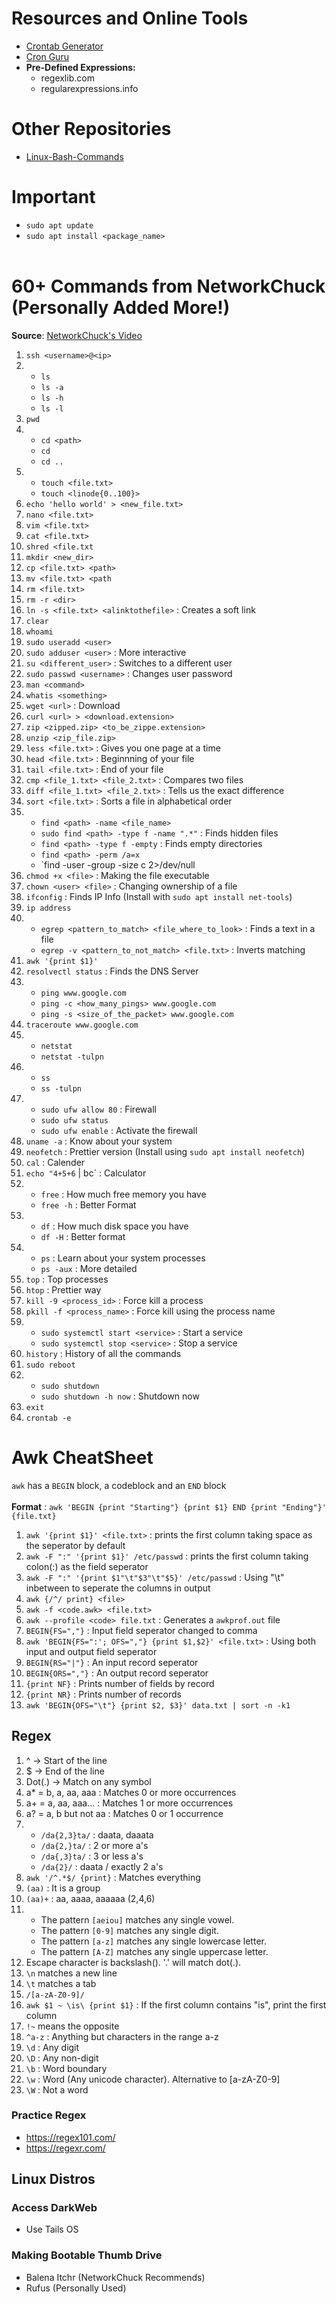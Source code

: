 # Resources and Online Tools
* [Crontab Generator](https://crontab-generator.org/)
* [Cron Guru](https://crontab.guru/)
* **Pre-Defined Expressions:**
     * regexlib.com
     * regularexpressions.info
# Other Repositories
* [Linux-Bash-Commands](https://github.com/PranjalBasak/Linux-Bash-Commands)

# Important
* `sudo apt update`
* `sudo apt install <package_name>`
<br> <br>
# 60+ Commands from NetworkChuck (Personally Added More!)
**Source**: [NetworkChuck's Video](https://www.youtube.com/watch?v=gd7BXuUQ91w)
1. `ssh <username>@<ip>`
2. 
    * `ls` 
    * `ls -a`
    * `ls -h`
    * `ls -l`
3. `pwd`
4. * `cd <path>`    
   * `cd`
   * `cd ..`
5. * `touch <file.txt>`
    * `touch <linode{0..100}>`
6. `echo 'hello world' > <new_file.txt>`
7. `nano <file.txt>`
8. `vim <file.txt>`
9. `cat <file.txt>`
10. `shred <file.txt`
11. `mkdir <new_dir>`
12. `cp <file.txt> <path>`
13. `mv <file.txt> <path`
14. `rm <file.txt>`
15. `rm -r <dir>`
16. `ln -s <file.txt> <alinktothefile>` : Creates a soft link
17. `clear`
18. `whoami`
19. `sudo useradd <user>`
20. `sudo adduser <user>` : More interactive
21. `su <different_user>` : Switches to a different user
22. `sudo passwd <username>` : Changes user password
23. `man <command>`
24. `whatis <something>`
25. `wget <url>` : Download
26. `curl <url> > <download.extension>`
27. `zip <zipped.zip> <to_be_zippe.extension>`
28. `unzip <zip_file.zip>`
29. `less <file.txt>` : Gives you one page at a time
30. `head <file.txt>` : Beginnning of your file
31. `tail <file.txt>` : End of your file
32. `cmp <file_1.txt> <file_2.txt>` : Compares two files
33. `diff <file_1.txt> <file_2.txt>` : Tells us the exact difference 
34. `sort <file.txt>` : Sorts a file in alphabetical order
35. * `find <path> -name <file_name>`
    * `sudo find <path> -type f -name ".*"` : Finds hidden files
    * `find <path> -type f -empty` : Finds empty directories
    * `find <path> -perm /a=x`
    * `find <path> -user <user> -group <group> -size <size>c 2>/dev/null
36. `chmod +x <file>` : Making the file executable
37. `chown <user> <file>` : Changing ownership of a file
38. `ifconfig` : Finds IP Info (Install with `sudo apt install net-tools`)
39.  `ip address`
40. * `egrep <pattern_to_match> <file_where_to_look>` : Finds a text in a file
    * `egrep -v <pattern_to_not_match> <file.txt>` : Inverts matching
41. `awk '{print $1}'`
42. `resolvectl status` : Finds the DNS Server
43. * `ping www.google.com`
    * `ping -c <how_many_pings> www.google.com`
    * `ping -s <size_of_the_packet> www.google.com`
44. `traceroute www.google.com`
45. * `netstat`
    * `netstat -tulpn`
46. * `ss`
    * `ss -tulpn`
47. * `sudo ufw allow 80` : Firewall
    * `sudo ufw status`
    * `sudo ufw enable` : Activate the firewall
48. `uname -a` : Know about your system
49. `neofetch` : Prettier version (Install using `sudo apt install neofetch`)
50. `cal` : Calender
51. `echo "4+5+6` | bc` : Calculator
52. * `free` : How much free memory you have
    * `free -h` : Better Format
53. * `df` : How much disk space you have
    * `df -H` : Better format
54. * `ps` : Learn about your system processes
    * `ps -aux` : More detailed
55. `top` : Top processes
56. `htop` : Prettier way
57. `kill -9 <process_id>` : Force kill a process
58. `pkill -f <process_name>` : Force kill using the process name
59. * `sudo systemctl start <service>` : Start a service
    * `sudo systemctl stop <service>` : Stop a service
60. `history` : History of all the commands
61. `sudo reboot`
62. * `sudo shutdown`
    * `sudo shutdown -h now` : Shutdown now
63. `exit`
64. `crontab -e`

# Awk CheatSheet
`awk` has a `BEGIN` block, a codeblock and an `END` block <br><br>
**Format** : `awk 'BEGIN {print "Starting"} {print $1} END {print "Ending"}' {file.txt}`
1. `awk '{print $1}' <file.txt>` : prints the first column taking space as the seperator by default
2. `awk -F ":" '{print $1}' /etc/passwd` : prints the first column taking colon(:) as the field seperator
3. `awk -F ":" '{print $1"\t"$3"\t"$5}' /etc/passwd` : Using "\t" inbetween to seperate the columns in output
4. `awk {/^/ print} <file>`
5. `awk -f <code.awk> <file.txt>`
6. `awk --profile <code> file.txt` : Generates a `awkprof.out` file
7. `BEGIN{FS=","}` : Input field seperator changed to comma
8. `awk 'BEGIN{FS=":'; OFS=","} {print $1,$2}' <file.txt>` : Using both input and output field seperator
9. `BEGIN{RS="|"}` : An input record seperator
10. `BEGIN{ORS=","}` : An output record seperator
11. `{print NF}` : Prints number of fields by record
12. `{print NR}` : Prints number of records
13. `awk 'BEGIN{OFS="\t"} {print $2, $3}' data.txt | sort -n -k1`

## Regex
1. ^ -> Start of the line
2. $ -> End of the line
3. Dot(.) -> Match on any symbol
4. a* = b, a, aa, aaa : Matches 0 or more occurrences
5. a+ = a, aa, aaa... : Matches 1 or more occurrences
6. a? = a, b but not aa : Matches 0 or 1 occurrence
7. * `/da{2,3}ta/` : daata, daaata
    * `/da{2,}ta/` : 2 or more a's
    * `/da{,3}ta/` : 3 or less a's
    * `/da{2}/` : daata / exactly 2 a's
8. `awk '/^.*$/ {print}` <file>: Matches everything 
9. `(aa)` : It is a group
10. `(aa)+` : aa, aaaa, aaaaaa (2,4,6)
11. * The pattern `[aeiou]` matches any single vowel.
    * The pattern `[0-9]` matches any single digit.
    * The pattern `[a-z]` matches any single lowercase letter.
    * The pattern `[A-Z]` matches any single uppercase letter.
12. Escape character is backslash(\). '\.' will match dot(.).
13. `\n` matches a new line
14. `\t` matches a tab
15. `/[a-zA-Z0-9]/`
16. `awk $1 ~ \is\ {print $1}` : If the first column contains "is", print the first column
17. `!~` means the opposite
18. `^a-z` : Anything but characters in the range a-z
19. `\d` : Any digit
20. `\D` : Any non-digit
21. `\b` : Word boundary
22. `\w` : Word (Any unicode character). Alternative to [a-zA-Z0-9]
23. `\W` : Not a word

### Practice Regex
* https://regex101.com/
* https://regexr.com/

## Linux Distros
### Access DarkWeb
* Use Tails OS
### Making Bootable Thumb Drive
* Balena Itchr (NetworkChuck Recommends)
* Rufus (Personally Used)

